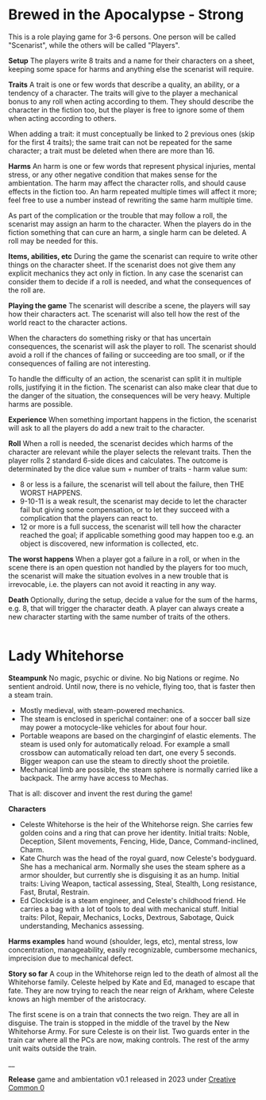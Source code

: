 
# Brewed in the Apocalypse - Strong

This is a role playing game for 3-6 persons. One person will be called
"Scenarist", while the others will be called "Players".

__Setup__ The players write 8 traits and a name for their characters on a
sheet, keeping some space for harms and anything else the scenarist will
require.

__Traits__ A trait is one or few words that describe a quality, an ability, or
a tendency of a character.  The traits will give to the player a mechanical
bonus to any roll when acting according to them. They should describe the
character in the fiction too, but the player is free to ignore some of them
when acting according to others. 

When adding a trait: it must conceptually be linked to 2 previous ones (skip
for the first 4 traits); the same trait can not be repeated for the same
character; a trait must be deleted when there are more than 16.

__Harms__ An harm is one or few words that represent physical injuries, mental
stress, or any other negative condition that makes sense for the ambientation.
The harm may affect the character rolls, and should cause effects in the
fiction too.  An harm repeated multiple times will affect it more; feel free to
use a number instead of rewriting the same harm multiple time.

As part of the complication or the trouble that may follow a roll, the
scenarist may assign an harm to the character.  When the players do in the
fiction something that can cure an harm, a single harm can be deleted.
A roll may be needed for this.

__Items, abilities, etc__ During the game the scenarist can require to write
other things on the character sheet. If the scenarist does not give them any
explicit mechanics they act only in fiction. In any case the scenarist can
consider them to decide if a roll is needed, and what the consequences of the
roll are.

__Playing the game__ The scenarist will describe a scene, the players will say
how their characters act. The scenarist will also tell how the rest of the world
react to the character actions.

When the characters do something risky or that has uncertain consequences, the
scenarist will ask the player to roll. The scenarist should avoid a roll if the
chances of failing or succeeding are too small, or if the consequences of
failing are not interesting.

To handle the difficulty of an action, the scenarist can split it in multiple
rolls, justifying it in the fiction. The scenarist can also make clear that due
to the danger of the situation, the consequences will be very heavy. Multiple
harms are possible.

__Experience__ When something important happens in the fiction, the scenarist
will ask to all the players do add a new trait to the character.

__Roll__ When a roll is needed, the scenarist decides which harms of the
character are relevant while the player selects the relevant traits.  Then the
player rolls 2 standard 6-side dices and calculates. The outcome is determinated
by the dice value sum + number of traits - harm value sum:

- 8 or less is a failure, the scenarist will tell about the failure, then
  THE WORST HAPPENS.
- 9-10-11 is a weak result, the scenarist may decide to let the character fail
  but giving some compensation, or to let they succeed with a complication that
  the players can react to.
- 12 or more is a full success, the scenarist will tell how the character
  reached the goal; if applicable something good may happen too e.g. an object is
  discovered, new information is collected, etc.

__The worst happens__ When a player got a failure in a roll, or when in the
scene there is an open question not handled by the players for too much, the
scenarist will make the situation evolves in a new trouble that is irrevocable,
i.e. the players can not avoid it reacting in any way.

__Death__ Optionally, during the setup, decide a value for the sum of the
harms, e.g. 8, that will trigger the character death. A player can always
create a new character starting with the same number of traits of the others.

```html,page,break

```

# Lady Whitehorse

__Steampunk__ No magic, psychic or divine. No big Nations or regime. No sentient
android. Until now, there is no vehicle, flying too, that is faster then a
steam train.

- Mostly medieval, with steam-powered mechanics.
- The steam is enclosed in sperichal container: one of a soccer ball size may
  power a motocycle-like vehicles for about four hour.
- Portable weapons are based on the charginginf of elastic elements. The steam
  is used only for automatically reload. For example a small crossbow can automatically
  reload ten dart, one every 5 seconds. Bigger weapon can use the steam to directly
  shoot the proietile.
- Mechanical limb are possible, the steam sphere is normally carried like a
  backpack. The army have access to Mechas.

That is all: discover and invent the rest during the game!

__Characters__

- Celeste Whitehorse is the heir of the Whitehorse reign. She carries few golden
  coins and a ring that can prove her identity. Initial traits: Noble,
  Deception, Silent movements, Fencing, Hide, Dance, Command-inclined, Charm.
- Kate Church was the head of the royal guard, now Celeste's bodyguard. She has a
  mechanical arm. Normally she uses the steam sphere as a armor shoulder, but
  currently she is disguising it as an hump. Initial traits: Living Weapon,
  tactical assessing, Steal, Stealth, Long resistance, Fast, Brutal, Restrain.
- Ed Clockside is a steam engineer, and Celeste's childhood friend. He carries a
  bag with a lot of tools to deal with mechanical stuff. Initial traits: Pilot,
  Repair, Mechanics, Locks, Dextrous, Sabotage, Quick understanding, Mechanics
  assessing.

__Harms examples__ hand wound (shoulder, legs, etc), mental stress, low
concentration, manageability, easily recognizable, cumbersome mechanics,
imprecision due to mechanical defect.

__Story so far__ A coup in the Whitehorse reign led to the death of almost all
the Whitehorse family.  Celeste helped by Kate and Ed, managed to escape that
fate. They are now trying to reach the near reign of Arkham, where Celeste
knows an high member of the aristocracy.

The first scene is on a train that connects the two reign. They are all in
disguise.  The train is stopped in the middle of the travel by the New
Whitehorse Army. For sure Celeste is on their list. Two guards enter in the
train car where all the PCs are now, making controls. The rest of the army unit
waits outside the train.

__

__Release__ game and ambientation v0.1 released in 2023  under [Creative Common
0](https://creativecommons.org/share-your-work/public-domain/cc0/)

